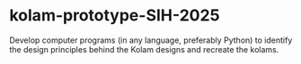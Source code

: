 # kolam-prototype-SIH-2025
Develop computer programs (in any language, preferably Python) to identify the design principles behind the Kolam designs and recreate the kolams.
